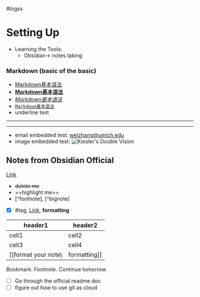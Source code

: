 #logss

# Setting Up
- Learning the Tools:
	- Obsidian-> notes taking
### Markdown (basic of the basic)
- [Markdown基本语法](https://markdown.com.cn/basic-syntax/)
- **[Markdown基本语法](https://markdown.com.cn/basic-syntax/)**
- *[Markdown基本语法](https://markdown.com.cn/basic-syntax/)*
- [`Markdown基本语法`](https://markdown.com.cn/basic-syntax/)
- underline test
***
--- 
- email embedded test: <welzhang@umich.edu>
- image embedded test:
![Kiesler's Double Vision](https://lebbeuswoods.files.wordpress.com/2009/12/kies-vm-2a2.jpg)

## Notes from Obsidian Official
[Link](https://help.obsidian.md/How+to/Format+your+notes)

- ~~delete me~~
- ==highlight me==
- [^footnote], [^bignote]
- [x] #tag, [Link](), **formatting**

|header1|header2|
|---|---|
|cell1|cell2|
|cell3|cell4|
|[[format your note\ |formatting]]|[Link]()|


Bookmark: Footnote. Continue tomorrow
- [ ] Go through the official readme doc
- [ ] figure out how to use git as cloud